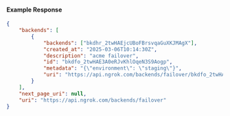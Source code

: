 <!-- Code generated for API Clients. DO NOT EDIT. -->

#### Example Response

```json
{
	"backends": [
		{
			"backends": ["bkdhr_2twHAEjcUBoFBrsvqaGuXKJMAgX"],
			"created_at": "2025-03-06T10:14:30Z",
			"description": "acme failover",
			"id": "bkdfo_2twHAE3A0eRJvKhlOqeN3S9Aogp",
			"metadata": "{\"environment\": \"staging\"}",
			"uri": "https://api.ngrok.com/backends/failover/bkdfo_2twHAE3A0eRJvKhlOqeN3S9Aogp"
		}
	],
	"next_page_uri": null,
	"uri": "https://api.ngrok.com/backends/failover"
}
```
